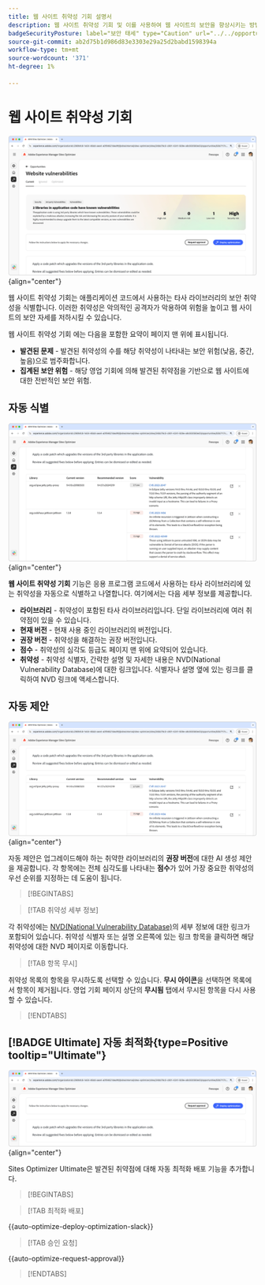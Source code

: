 ```yaml
---
title: 웹 사이트 취약성 기회 설명서
description: 웹 사이트 취약성 기회 및 이를 사용하여 웹 사이트의 보안을 향상시키는 방법에 대해 알아봅니다.
badgeSecurityPosture: label="보안 태세" type="Caution" url="../../opportunity-types/security-posture.md" tooltip="보안 태세"
source-git-commit: ab2d75b1d986d83e3303e29a25d2babd1598394a
workflow-type: tm+mt
source-wordcount: '371'
ht-degree: 1%

---
```



# 웹 사이트 취약성 기회

![웹 사이트 취약성 기회](./assets/website-vulnerabilities/hero.png){align="center"}

웹 사이트 취약성 기회는 애플리케이션 코드에서 사용하는 타사 라이브러리의 보안 취약성을 식별합니다. 이러한 취약성은 악의적인 공격자가 악용하여 위험을 높이고 웹 사이트의 보안 자세를 저하시킬 수 있습니다.

웹 사이트 취약성 기회 에는 다음을 포함한 요약이 페이지 맨 위에 표시됩니다.

* **발견된 문제** - 발견된 취약성의 수를 해당 취약성이 나타내는 보안 위험(낮음, 중간, 높음)으로 범주화합니다.
* **집계된 보안 위험** - 해당 영업 기회에 의해 발견된 취약점을 기반으로 웹 사이트에 대한 전반적인 보안 위험.

## 자동 식별

![웹 사이트 취약점 자동 식별](./assets/website-vulnerabilities/auto-identify.png){align="center"}

**웹 사이트 취약성 기회** 기능은 응용 프로그램 코드에서 사용하는 타사 라이브러리에 있는 취약성을 자동으로 식별하고 나열합니다. 여기에서는 다음 세부 정보를 제공합니다.

* **라이브러리** - 취약성이 포함된 타사 라이브러리입니다. 단일 라이브러리에 여러 취약점이 있을 수 있습니다.
* **현재 버전** - 현재 사용 중인 라이브러리의 버전입니다.
* **권장 버전** - 취약성을 해결하는 권장 버전입니다.
* **점수** - 취약성의 심각도 등급도 페이지 맨 위에 요약되어 있습니다.
* **취약성** - 취약성 식별자, 간략한 설명 및 자세한 내용은 NVD(National Vulnerability Database)에 대한 링크입니다. 식별자나 설명 옆에 있는 링크를 클릭하여 NVD 링크에 액세스합니다.

## 자동 제안

![웹 사이트 자동 제안 취약점](./assets/website-vulnerabilities/auto-suggest.png){align="center"}

자동 제안은 업그레이드해야 하는 취약한 라이브러리의 **권장 버전**&#x200B;에 대한 AI 생성 제안을 제공합니다. 각 항목에는 전체 심각도를 나타내는 **점수**&#x200B;가 있어 가장 중요한 취약성의 우선 순위를 지정하는 데 도움이 됩니다.

>[!BEGINTABS]

>[!TAB 취약성 세부 정보]

각 취약성에는 [NVD(National Vulnerability Database)](https://nvd.nist.gov/)의 세부 정보에 대한 링크가 포함되어 있습니다. 취약성 식별자 또는 설명 오른쪽에 있는 링크 항목을 클릭하면 해당 취약성에 대한 NVD 페이지로 이동합니다.

>[!TAB 항목 무시]

취약성 목록의 항목을 무시하도록 선택할 수 있습니다. **무시 아이콘**&#x200B;을 선택하면 목록에서 항목이 제거됩니다. 영업 기회 페이지 상단의 **무시됨** 탭에서 무시된 항목을 다시 사용할 수 있습니다.<!---right now it does not seem to be implemented, but the page description mentions this functionality-->

>[!ENDTABS]


## [!BADGE Ultimate] 자동 최적화{type=Positive tooltip="Ultimate"}

![웹 사이트 취약점 자동 최적화](./assets/website-vulnerabilities/auto-optimize.png){align="center"}

Sites Optimizer Ultimate은 발견된 취약점에 대해 자동 최적화 배포 기능을 추가합니다.

>[!BEGINTABS]

>[!TAB 최적화 배포]

{{auto-optimize-deploy-optimization-slack}}

>[!TAB 승인 요청]

{{auto-optimize-request-approval}}

>[!ENDTABS]